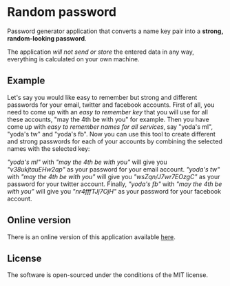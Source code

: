 # Random password

Password generator application that converts a name key pair into a **strong, random-looking password**.

The application *will not send or store* the entered data in any way, everything is calculated on your own machine.

## Example

Let's say you would like easy to remember but strong and different passwords for your email, twitter and facebook accounts. First of all, you need to come up with an *easy to remember key* that you will use for all these accounts, "may the 4th be with you" for example. Then you have come up with *easy to remember names for all services*, say "yoda's ml", "yoda's tw" and "yoda's fb". Now you can use this tool to create different and strong passwords for each of your accounts by combining the selected names with the selected key:

*"yoda's ml"* with *"may the 4th be with you"* will give you *"v38ukjtauEHw2ap"* as your password for your email account. *"yoda's tw"* with *"may the 4th be with you"* will give you *"wsZqn/J7wr7EOzgC"* as your password for your twitter account. Finally, *"yoda's fb"* with *"may the 4th be with you"* will give you *"nr4fffTJj7OjH"* as your password for your facebook account.

## Online version

There is an online version of this application available [here](http://htmlpreview.github.io/?https://github.com/volfpeter/randompassword/blob/master/online/index.html).

## License

The software is open-sourced under the conditions of the MIT license.
